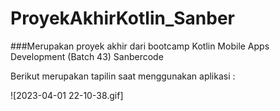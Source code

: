 # ProyekAkhirKotlin_Sanber

###Merupakan proyek akhir dari bootcamp Kotlin Mobile Apps Development (Batch 43) Sanbercode



Berikut merupakan tapilin saat menggunakan aplikasi :


![2023-04-01 22-10-38.gif]


